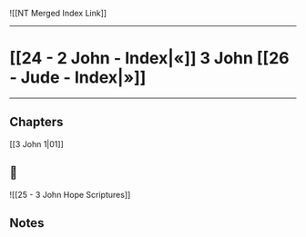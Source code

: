 ![[NT Merged Index Link]]

---
# [[24 - 2 John - Index|«]] 3 John [[26 - Jude - Index|»]]

---

## Chapters
[[3 John 1|01]]

## 📖
![[25 - 3 John Hope Scriptures]]


## Notes
